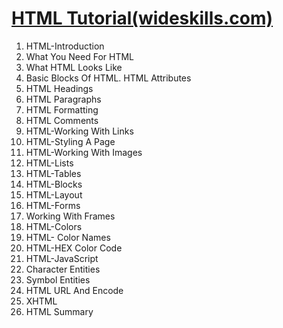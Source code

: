 <a href ="http://www.wideskills.com/html-tutorial">HTML Tutorial(wideskills.com)</a>
====================================================================================
01. HTML-Introduction
02. What You Need For HTML
03. What HTML Looks Like
04. Basic Blocks Of HTML. HTML Attributes
05. HTML Headings
06. HTML Paragraphs
07. HTML Formatting
08. HTML Comments
09. HTML-Working With Links
10. HTML-Styling A Page
11. HTML-Working With Images
12. HTML-Lists
13. HTML-Tables
14. HTML-Blocks
15. HTML-Layout
16. HTML-Forms
17. Working With Frames
18. HTML-Colors
19. HTML- Color Names
20. HTML-HEX Color Code
21. HTML-JavaScript
22. Character Entities
23. Symbol Entities
24. HTML URL And Encode
25. XHTML
26. HTML Summary